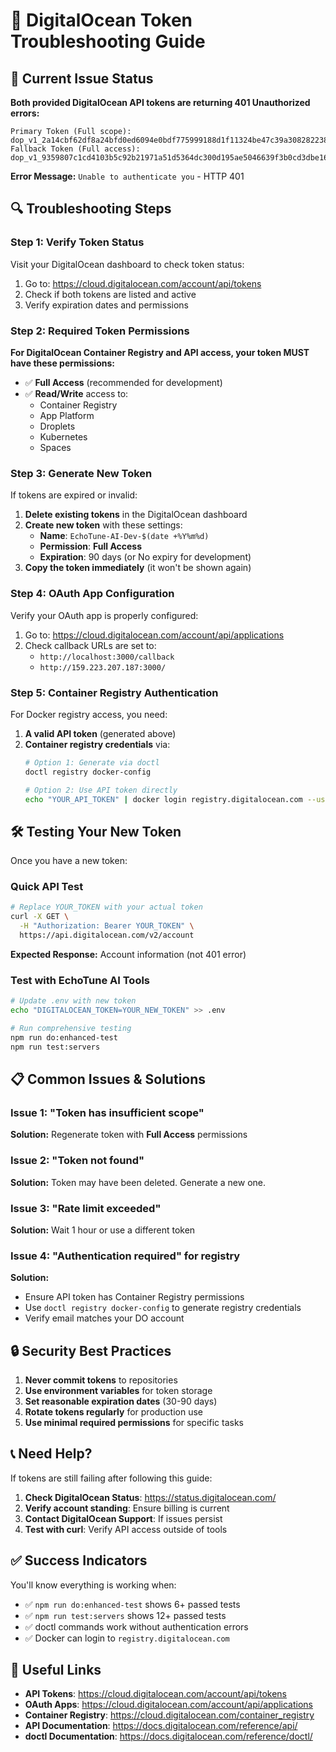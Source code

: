 # 🔧 DigitalOcean Token Troubleshooting Guide

## 🚨 Current Issue Status

**Both provided DigitalOcean API tokens are returning 401 Unauthorized errors:**

```
Primary Token (Full scope): dop_v1_2a14cbf62df8a24bfd0ed6094e0bdf775999188d1f11324be47c39a308282238
Fallback Token (Full access): dop_v1_9359807c1cd4103b5c92b21971a51d5364dc300d195ae5046639f3b0cd3dbe16
```

**Error Message:** `Unable to authenticate you` - HTTP 401

## 🔍 Troubleshooting Steps

### Step 1: Verify Token Status
Visit your DigitalOcean dashboard to check token status:
1. Go to: https://cloud.digitalocean.com/account/api/tokens
2. Check if both tokens are listed and active
3. Verify expiration dates and permissions

### Step 2: Required Token Permissions

**For DigitalOcean Container Registry and API access, your token MUST have these permissions:**

- ✅ **Full Access** (recommended for development)
- ✅ **Read/Write** access to:
  - Container Registry
  - App Platform 
  - Droplets
  - Kubernetes
  - Spaces

### Step 3: Generate New Token

If tokens are expired or invalid:

1. **Delete existing tokens** in the DigitalOcean dashboard
2. **Create new token** with these settings:
   - **Name**: `EchoTune-AI-Dev-$(date +%Y%m%d)`
   - **Permission**: **Full Access** 
   - **Expiration**: 90 days (or No expiry for development)
3. **Copy the token immediately** (it won't be shown again)

### Step 4: OAuth App Configuration

Verify your OAuth app is properly configured:

1. Go to: https://cloud.digitalocean.com/account/api/applications
2. Check callback URLs are set to:
   - `http://localhost:3000/callback`
   - `http://159.223.207.187:3000/`

### Step 5: Container Registry Authentication

For Docker registry access, you need:

1. **A valid API token** (generated above)
2. **Container registry credentials** via:
   ```bash
   # Option 1: Generate via doctl
   doctl registry docker-config
   
   # Option 2: Use API token directly
   echo "YOUR_API_TOKEN" | docker login registry.digitalocean.com --username YOUR_EMAIL --password-stdin
   ```

## 🛠️ Testing Your New Token

Once you have a new token:

### Quick API Test
```bash
# Replace YOUR_TOKEN with your actual token
curl -X GET \
  -H "Authorization: Bearer YOUR_TOKEN" \
  https://api.digitalocean.com/v2/account
```

**Expected Response:** Account information (not 401 error)

### Test with EchoTune AI Tools
```bash
# Update .env with new token
echo "DIGITALOCEAN_TOKEN=YOUR_NEW_TOKEN" >> .env

# Run comprehensive testing
npm run do:enhanced-test
npm run test:servers
```

## 📋 Common Issues & Solutions

### Issue 1: "Token has insufficient scope"
**Solution:** Regenerate token with **Full Access** permissions

### Issue 2: "Token not found" 
**Solution:** Token may have been deleted. Generate a new one.

### Issue 3: "Rate limit exceeded"
**Solution:** Wait 1 hour or use a different token

### Issue 4: "Authentication required" for registry
**Solution:** 
- Ensure API token has Container Registry permissions
- Use `doctl registry docker-config` to generate registry credentials
- Verify email matches your DO account

## 🔒 Security Best Practices

1. **Never commit tokens** to repositories
2. **Use environment variables** for token storage
3. **Set reasonable expiration dates** (30-90 days)
4. **Rotate tokens regularly** for production use
5. **Use minimal required permissions** for specific tasks

## 📞 Need Help?

If tokens are still failing after following this guide:

1. **Check DigitalOcean Status**: https://status.digitalocean.com/
2. **Verify account standing**: Ensure billing is current
3. **Contact DigitalOcean Support**: If issues persist
4. **Test with curl**: Verify API access outside of tools

## ✅ Success Indicators

You'll know everything is working when:

- ✅ `npm run do:enhanced-test` shows 6+ passed tests
- ✅ `npm run test:servers` shows 12+ passed tests  
- ✅ doctl commands work without authentication errors
- ✅ Docker can login to `registry.digitalocean.com`

## 🔗 Useful Links

- **API Tokens**: https://cloud.digitalocean.com/account/api/tokens
- **OAuth Apps**: https://cloud.digitalocean.com/account/api/applications  
- **Container Registry**: https://cloud.digitalocean.com/container_registry
- **API Documentation**: https://docs.digitalocean.com/reference/api/
- **doctl Documentation**: https://docs.digitalocean.com/reference/doctl/
